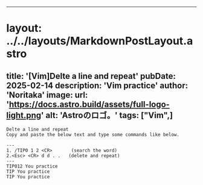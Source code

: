 
---
# layout: ../../layouts/MarkdownPostLayout.astro
title: '[Vim]Delte a line and repeat'
pubDate: 2025-02-14
description: 'Vim practice'
author: 'Noritaka'
image:
    url: 'https://docs.astro.build/assets/full-logo-light.png'
    alt: 'Astroのロゴ。'
tags: ["Vim",]
---


```
Delte a line and repeat
Copy and paste the below text and type some commands like below.

---
1. /TIP0 1 2 <CR>       (search the word)
2.<Esc> <CR> d d . .   (delete and repeat)
---
TIP012 You practice 
TIP You practice 
TIP You practice 
```
